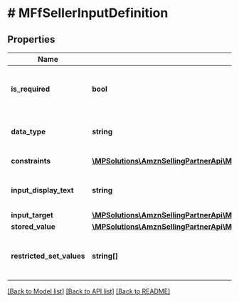 # # MFfSellerInputDefinition

## Properties

Name | Type | Description | Notes
------------ | ------------- | ------------- | -------------
**is_required** | **bool** | When true, the additional input field is required. |
**data_type** | **string** | The data type of the additional input field. |
**constraints** | [**\MPSolutions\AmznSellingPartnerApi\Models\MerchantFulfillment\MFfConstraint[]**](MFfConstraint.md) | List of constraints. |
**input_display_text** | **string** | The display text for the additional input field. |
**input_target** | [**\MPSolutions\AmznSellingPartnerApi\Models\MerchantFulfillment\MFfInputTargetType**](MFfInputTargetType.md) |  | [optional]
**stored_value** | [**\MPSolutions\AmznSellingPartnerApi\Models\MerchantFulfillment\MFfAdditionalSellerInput**](MFfAdditionalSellerInput.md) |  |
**restricted_set_values** | **string[]** | The set of fixed values in an additional seller input. | [optional]

[[Back to Model list]](../../README.md#models) [[Back to API list]](../../README.md#endpoints) [[Back to README]](../../README.md)
